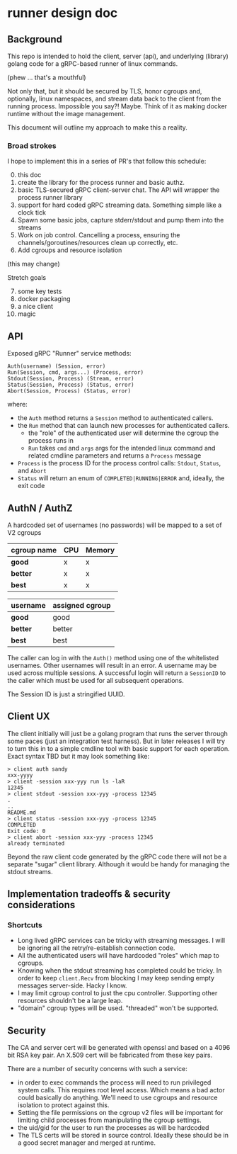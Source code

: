 # runner design doc

## Background
This repo is intended to hold the client, server (api), and underlying (library) golang code for a gRPC-based runner of linux commands. 

(phew ... that's a mouthful)

Not only that, but it should be secured by TLS, honor cgroups and, optionally, linux namespaces, and stream data back to the client from the running process. 
Impossible you say?! Maybe. Think of it as making docker runtime without the image management.

This document will outline my approach to make this a reality. 

### Broad strokes

I hope to implement this in a series of PR's that follow this schedule:

0. this doc
1. create the library for the process runner and basic authz.
2. basic TLS-secured gRPC client-server chat. The API will wrapper the process runner library
3. support for hard coded gRPC streaming data. Something simple like a clock tick
4. Spawn some basic jobs, capture stderr/stdout and pump them into the streams
5. Work on job control. Cancelling a process, ensuring the channels/goroutines/resources clean up correctly, etc. 
6. Add cgroups and resource isolation 

(this may change)

Stretch goals

7. some key tests
8. docker packaging
9. a nice client
10. magic

## API

Exposed gRPC "Runner" service methods:
```
Auth(username) (Session, error)
Run(Session, cmd, args...) (Process, error)
Stdout(Session, Process) (Stream, error)
Status(Session, Process) (Status, error)
Abort(Session, Process) (Status, error)
```

where: 
 * the `Auth` method returns a `Session` method to authenticated callers.
 * the `Run` method that can launch new processes for authenticated callers.
   * the "role" of the authenticated user will determine the cgroup the process runs in
   * `Run` takes `cmd` and `args` args for the intended linux command and related cmdline parameters and returns a `Process` message
 * `Process` is the process ID for the process control calls: `Stdout`, `Status`, and `Abort`
 * `Status` will return an enum of `COMPLETED|RUNNING|ERROR` and, ideally, the exit code

## AuthN / AuthZ

A hardcoded set of usernames (no passwords) will be mapped to a set of V2 cgroups 

| cgroup name | CPU | Memory | 
| ------------| --- | ------ |
| **good**    | x   | x      |
| **better**  | x   | x      |
| **best**    | x   | x      |

| username | assigned cgroup | 
| -------- | --------------- |
| **good** | good            |
| **better** | better        |
| **best** | best            |

The caller can log in with the `Auth()` method using one of the whitelisted usernames. Other usernames will result in an error. 
A username may be used across multiple sessions. A successful login will return a `SessionID` to the caller which must be used for all subsequent operations. 

The Session ID is just a stringified UUID. 

## Client UX

The client initially will just be a golang program that runs the server through some paces (just an integration test harness). But in later releases I will try to turn this in to a simple cmdline tool with basic support for each operation. Exact syntax TBD but it may look something like:

```
> client auth sandy
xxx-yyyy
> client -session xxx-yyy run ls -laR
12345
> client stdout -session xxx-yyy -process 12345
.
..
README.md
> client status -session xxx-yyy -process 12345
COMPLETED
Exit code: 0
> client abort -session xxx-yyy -process 12345
already terminated
```

Beyond the raw client code generated by the gRPC code there will not be a separate "sugar" client library. Although it would be handy for managing the stdout streams. 

## Implementation tradeoffs & security considerations

### Shortcuts

* Long lived gRPC services can be tricky with streaming messages. I will be ignoring all the retry/re-establish connection code. 
* All the authenticated users will have hardcoded "roles" which map to cgroups. 
* Knowing when the stdout streaming has completed could be tricky. In order to keep `client.Recv` from blocking I may keep sending empty messages server-side. Hacky I know. 
* I may limit cgroup control to just the cpu controller. Supporting other resources shouldn't be a large leap. 
* "domain" cgroup types will be used. "threaded" won't be supported. 

## Security
The CA and server cert will be generated with openssl and based on a 4096 bit RSA key pair. 
An X.509 cert will be fabricated from these key pairs.

There are a number of security concerns with such a service:
* in order to exec commands the process will need to run privileged system calls. This requires root level access. Which means a bad actor could basically do anything. We'll need to use cgroups and resource isolation to protect against this. 
* Setting the file permissions on the cgroup v2 files will be important for limiting child processes from manipulating the cgroup settings. 
* the uid/gid for the user to run the processes as will be hardcoded
* The TLS certs will be stored in source control. Ideally these should be in a good secret manager and merged at runtime. 

